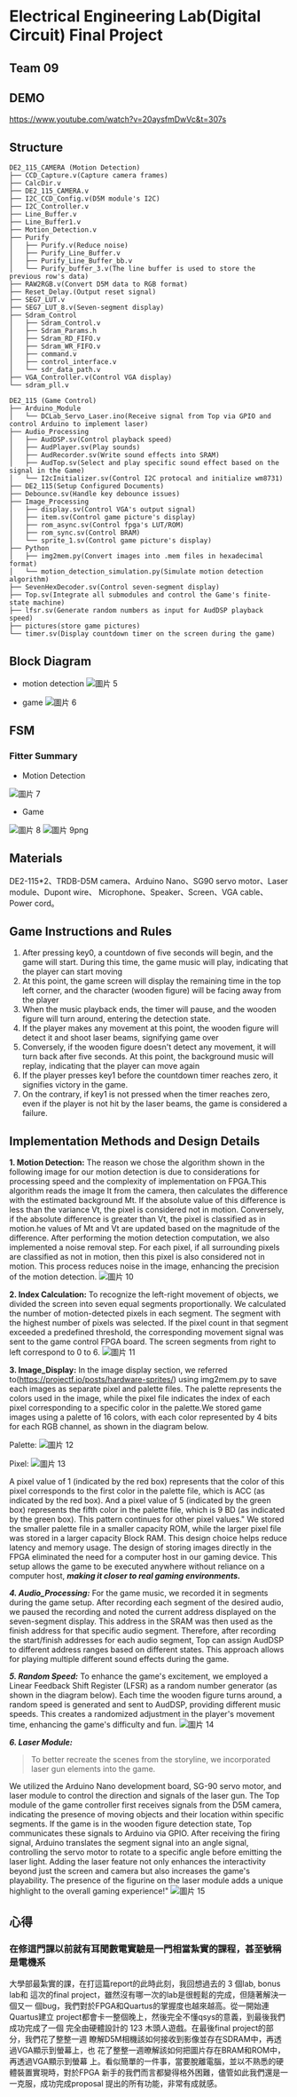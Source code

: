 # Electrical Engineering Lab(Digital Circuit) Final Project

## Team 09 
## DEMO
https://www.youtube.com/watch?v=20aysfmDwVc&t=307s
## Structure

```
DE2_115_CAMERA (Motion Detection)
├── CCD_Capture.v(Capture camera frames)
├── CalcDir.v
├── DE2_115_CAMERA.v
├── I2C_CCD_Config.v(D5M module's I2C)
├── I2C_Controller.v
├── Line_Buffer.v
├── Line_Buffer1.v
├── Motion_Detection.v
├── Purify
│   ├── Purify.v(Reduce noise)
│   ├── Purify_Line_Buffer.v
│   ├── Purify_Line_Buffer_bb.v
│   └── Purify_buffer_3.v(The line buffer is used to store the previous row's data)
├── RAW2RGB.v(Convert D5M data to RGB format)
├── Reset_Delay.(Output reset signal)
├── SEG7_LUT.v
├── SEG7_LUT_8.v(Seven-segment display)
├── Sdram_Control
│   ├── Sdram_Control.v
│   ├── Sdram_Params.h
│   ├── Sdram_RD_FIFO.v
│   ├── Sdram_WR_FIFO.v
│   ├── command.v
│   ├── control_interface.v
│   └── sdr_data_path.v
├── VGA_Controller.v(Control VGA display)
└── sdram_pll.v
```
```
DE2_115 (Game Control)
├── Arduino_Module
│   └── DCLab_Servo_Laser.ino(Receive signal from Top via GPIO and control Arduino to implement laser)
├── Audio_Processing
│   ├── AudDSP.sv(Control playback speed)
│   ├── AudPlayer.sv(Play sounds)
│   ├── AudRecorder.sv(Write sound effects into SRAM)
│   ├── AudTop.sv(Select and play specific sound effect based on the signal in the Game)
│   └── I2cInitializer.sv(Control I2C protocal and initialize wm8731)
├── DE2_115(Setup Configured Documents)
├── Debounce.sv(Handle key debounce issues)
├── Image_Processing
│   ├── display.sv(Control VGA's output signal)
│   ├── item.sv(Control game picture's display)
│   ├── rom_async.sv(Control fpga's LUT/ROM)
│   ├── rom_sync.sv(Control BRAM)
│   └── sprite_1.sv(Control game picture's display)
├── Python
│   ├── img2mem.py(Convert images into .mem files in hexadecimal format)
│   └── motion_detection_simulation.py(Simulate motion detection algorithm)
├── SevenHexDecoder.sv(Control seven-segment display)
├── Top.sv(Integrate all submodules and control the Game's finite-state machine)
├── lfsr.sv(Generate random numbers as input for AudDSP playback speed)
├── pictures(store game pictures)
└── timer.sv(Display countdown timer on the screen during the game)
```
## Block Diagram

- motion detection
![圖片 5](https://github.com/CarlosChen1126/DCLab_final/assets/60618505/014aed68-acb6-4c5b-9829-08f7aad3d1bb)

- game
![圖片 6](https://github.com/CarlosChen1126/DCLab_final/assets/60618505/9bdacfc1-4379-4872-ae68-ef7fb0e98454)


## FSM

### Fitter Summary

- Motion Detection

![圖片 7](https://github.com/CarlosChen1126/DCLab_final/assets/60618505/f4334868-c477-46ac-80c7-00956d25dd52)

- Game

![圖片 8](https://github.com/CarlosChen1126/DCLab_final/assets/60618505/11f43ecd-e749-4b64-a27a-7080b1b9ef1f)
![圖片 9png](https://github.com/CarlosChen1126/DCLab_final/assets/60618505/2a0717f1-aec9-43e0-b632-908234f47916)




## Materials

DE2-115*2、TRDB-D5M camera、Arduino Nano、SG90 servo motor、Laser module、Dupont wire、
Microphone、Speaker、Screen、VGA cable、Power cord。

## Game Instructions and Rules

1. After pressing key0, a countdown of five seconds will begin, and the game will start. During this time, the game music will play, indicating that the player can start moving
2. At this point, the game screen will display the remaining time in the top left corner, and the character (wooden figure) will be facing away from the player
3. When the music playback ends, the timer will pause, and the wooden figure will turn around, entering the detection state.
4. If the player makes any movement at this point, the wooden figure will detect it and shoot laser beams, signifying game over
5. Conversely, if the wooden figure doesn't detect any movement, it will turn back after five seconds. At this point, the background music will replay, indicating that the player can move again
6. If the player presses key1 before the countdown timer reaches zero, it signifies victory in the game.
7. On the contrary, if key1 is not pressed when the timer reaches zero, even if the player is not hit by the laser beams, the game is considered a failure.


## Implementation Methods and Design Details

**1. Motion Detection:**
The reason we chose the algorithm shown in the following image for our motion detection is due to considerations for processing speed and the complexity of implementation on FPGA.This algorithm reads the image It from the camera, then calculates the difference with the estimated background Mt. If the absolute value of this difference is less than the variance Vt, the pixel is considered not in motion. Conversely, if the absolute difference is greater than Vt, the pixel is classified as in motion.he values of Mt and Vt are updated based on the magnitude of the difference. After performing the motion detection computation, we also implemented a noise removal step. For each pixel, if all surrounding pixels are classified as not in motion, then this pixel is also considered not in motion. This process reduces noise in the image, enhancing the precision of the motion detection.
![圖片 10](https://github.com/CarlosChen1126/DCLab_final/assets/60618505/71dbfa68-ef59-4b63-8afa-8c61656dce84)



**2. Index Calculation:**
To recognize the left-right movement of objects, we divided the screen into seven equal segments proportionally. We calculated the number of motion-detected pixels in each segment. The segment with the highest number of pixels was selected. If the pixel count in that segment exceeded a predefined threshold, the corresponding movement signal was sent to the game control FPGA board. The screen segments from right to left correspond to 0 to 6.
![圖片 11](https://github.com/CarlosChen1126/DCLab_final/assets/60618505/ca0c18ba-c53c-4ed3-b0e1-e2394ec55c29)

**3. Image_Display:**
  In the image display section, we referred to(https://projectf.io/posts/hardware-sprites/) using
    img2mem.py to save each images as separate pixel and palette files. The palette represents the colors used in the image, while the pixel file indicates the index of each pixel corresponding to a specific color in the palette.We stored game images using a palette of 16 colors, with each color represented by 4 bits for each RGB channel, as shown in the diagram below.
    
Palette:
![圖片 12](https://github.com/CarlosChen1126/DCLab_final/assets/60618505/b913c9f3-49e6-44a1-a8a3-fb208de1f7d8)

Pixel:
![圖片 13](https://github.com/CarlosChen1126/DCLab_final/assets/60618505/d2be6b70-f21d-481b-931c-3e6190f3a7ee)

A pixel value of 1 (indicated by the red box) represents that the color of this pixel corresponds to the first color in the palette file, which is ACC (as indicated by the red box). 
And a pixel value of 5 (indicated by the green box) represents the fifth color in the palette file, which is 9 BD (as indicated by the green box). 
This pattern continues for other pixel values." 
We stored the smaller palette file in a smaller capacity ROM, while the larger pixel file was stored in a larger capacity Block RAM. 
This design choice helps reduce latency and memory usage.
The design of storing images directly in the FPGA eliminated the need for a computer host in our gaming device. This setup allows the game to be executed anywhere without reliance on a computer host, ***making it closer to real gaming environments.***


***4. Audio_Processing:***
For the game music, we recorded it in segments during the game setup. After recording each segment of the desired audio, we paused the recording and noted the current address displayed on the seven-segment display. This address in the SRAM was then used as the finish address for that specific audio segment.
Therefore, after recording the start/finish addresses for each audio segment, Top can assign AudDSP to different address ranges based on different states. This approach allows for playing multiple different sound effects during the game.
    
***5. Random Speed:***
To enhance the game's excitement, we employed a Linear Feedback Shift Register (LFSR) as a random number generator (as shown in the diagram below). Each time the wooden figure turns around, a random speed is generated and sent to AudDSP, providing different music speeds. This creates a randomized adjustment in the player's movement time, enhancing the game's difficulty and fun.
![圖片 14](https://github.com/CarlosChen1126/DCLab_final/assets/60618505/2021eee0-8010-4bf3-bfdb-e82aceb5da72)

***6. Laser Module:***
>To better recreate the scenes from the storyline, we incorporated laser gun elements into the game.
    
We utilized the Arduino Nano development board, SG-90 servo motor, and laser module to control the direction and signals of the laser gun.
The Top module of the game controller first receives signals from the D5M camera, indicating the presence of moving objects and their location within specific segments. If the game is in the wooden figure detection state, Top communicates these signals to Arduino via GPIO.
After receiving the firing signal, Arduino translates the segment signal into an angle signal, controlling the servo motor to rotate to a specific angle before emitting the laser light. Adding the laser feature not only enhances the interactivity beyond just the screen and camera but also increases the game's playability. The presence of the figurine on the laser module adds a unique highlight to the overall gaming experience!"
![圖片 15](https://github.com/CarlosChen1126/DCLab_final/assets/60618505/ff4da9fd-dad0-421a-b946-e96b551983a7)



## 心得

### 在修這門課以前就有耳聞數電實驗是一門相當紮實的課程，甚至號稱是電機系

大學部最紮實的課，在打這篇report的此時此刻，我回想過去的 3 個lab, bonus lab和
這次的final project，雖然沒有哪一次的lab是很輕鬆的完成，但隨著解決一個又一
個bug，我們對於FPGA和Quartus的掌握度也越來越高。從一開始連Quartus建立
project都會卡一整個晚上，然後完全不懂qsys的意義，到最後我們成功完成了一個
完全由硬體設計的 123 木頭人遊戲。在最後final project的部分，我們花了整整一週
瞭解D5M相機該如何接收到影像並存在SDRAM中，再透過VGA顯示到螢幕上，也
花了整整一週暸解該如何把圖片存在BRAM和ROM中，再透過VGA顯示到螢幕
上。看似簡單的一件事，當要脫離電腦，並以不熟悉的硬體裝置實現時，對於FPGA
新手的我們而言都變得格外困難，儘管如此我們還是一一克服，成功完成proposal
提出的所有功能，非常有成就感。



